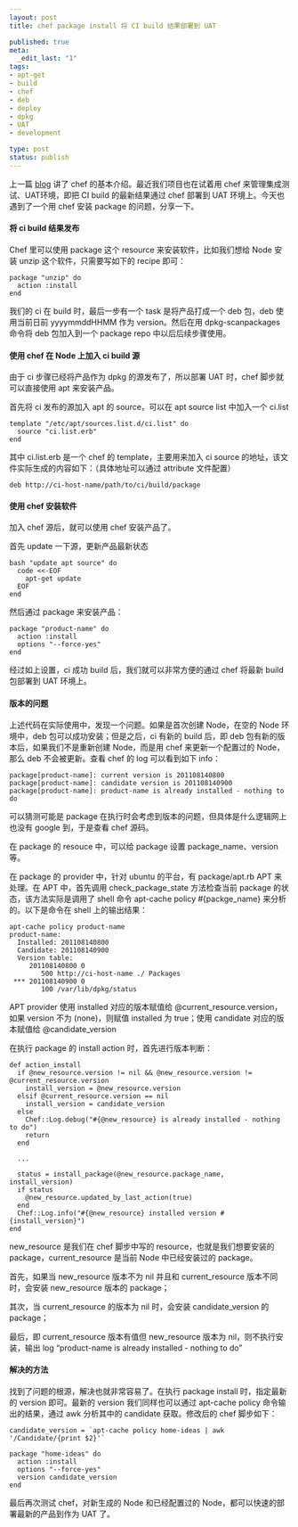 ```yaml
---
layout: post
title: chef package install 将 CI build 结果部署到 UAT

published: true
meta:
  _edit_last: "1"
tags:
- apt-get
- build
- chef
- deb
- deploy
- dpkg
- UAT
- development

type: post
status: publish
---
```

上一篇 [blog](http://blog.chaojiwudi.com/2011/07/chef-infrastructure-as-code/) 讲了 chef 的基本介绍。最近我们项目也在试着用 chef 来管理集成测试、UAT环境，即把 CI build 的最新结果通过 chef 部署到 UAT 环境上。今天也遇到了一个用 chef 安装 package 的问题，分享一下。

#### 将 ci build 结果发布

Chef 里可以使用 package 这个 resource 来安装软件，比如我们想给 Node 安装 unzip 这个软件，只需要写如下的 recipe 即可：

    package "unzip" do
      action :install
    end

我们的 ci 在 build 时，最后一步有一个 task 是将产品打成一个 deb 包，deb 使用当前日前 yyyymmddHHMM 作为 version。然后在用 dpkg-scanpackages 命令将 deb 包加入到一个 package repo 中以后后续步骤使用。

#### 使用 chef 在 Node 上加入 ci build 源

由于 ci 步骤已经将产品作为 dpkg 的源发布了，所以部署 UAT 时，chef 脚步就可以直接使用 apt 来安装产品。

首先将 ci 发布的源加入 apt 的 source，可以在 apt source list 中加入一个 ci.list

    template "/etc/apt/sources.list.d/ci.list" do
      source "ci.list.erb"
    end

其中 ci.list.erb 是一个 chef 的 template，主要用来加入 ci source 的地址，该文件实际生成的内容如下：（具体地址可以通过 attribute 文件配置）

    deb http://ci-host-name/path/to/ci/build/package

#### 使用 chef 安装软件

加入 chef 源后，就可以使用 chef 安装产品了。

首先 update 一下源，更新产品最新状态

    bash "update apt source" do
      code <<-EOF
        apt-get update
      EOF
    end

然后通过 package 来安装产品：

    package "product-name" do
      action :install
      options "--force-yes"
    end

经过如上设置，ci 成功 build 后，我们就可以非常方便的通过 chef 将最新 build 包部署到 UAT 环境上。

#### 版本的问题

上述代码在实际使用中，发现一个问题。如果是首次创建 Node，在空的 Node 环境中，deb 包可以成功安装；但是之后，ci 有新的 build 后，即 deb 包有新的版本后，如果我们不是重新创建 Node，而是用 chef 来更新一个配置过的 Node，那么 deb 不会被更新。查看 chef 的 log 可以看到如下 info：

    package[product-name]: current version is 201108140800
    package[product-name]: candidate version is 201108140900
    package[product-name]: product-name is already installed - nothing to do

可以猜测可能是 package 在执行时会考虑到版本的问题，但具体是什么逻辑网上也没有 google 到，于是查看 chef 源码。

在 package 的 resouce 中，可以给 package 设置 package_name、version 等。

在 package 的 provider 中，针对 ubuntu 的平台，有 package/apt.rb APT 来处理。在 APT 中，首先调用 check_package_state 方法检查当前 package 的状态，该方法实际是调用了 shell 命令 apt-cache policy #{packge_name} 来分析的。以下是命令在 shell 上的输出结果：

    apt-cache policy product-name
    product-name:
      Installed: 201108140800
      Candidate: 201108140900
      Version table:
         201108140800 0
            500 http://ci-host-name ./ Packages
     *** 201108140900 0
            100 /var/lib/dpkg/status

APT provider 使用 installed 对应的版本赋值给 @current_resource.version，如果 version 不为 (none)，则赋值 installed 为 true；使用 candidate 对应的版本赋值给 @candidate_version

在执行 package 的 install action 时，首先进行版本判断：

    def action_install
      if @new_resource.version != nil && @new_resource.version != @current_resource.version
        install_version = @new_resource.version
      elsif @current_resource.version == nil
        install_version = candidate_version
      else
        Chef::Log.debug("#{@new_resource} is already installed - nothing to do")
        return
      end

      ...

      status = install_package(@new_resource.package_name, install_version)
      if status
        @new_resource.updated_by_last_action(true)
      end
      Chef::Log.info("#{@new_resource} installed version #{install_version}")
    end

new_resource 是我们在 chef 脚步中写的 resource，也就是我们想要安装的 package，current_resource 是当前 Node 中已经安装过的 package。

首先，如果当 new_resource 版本不为 nil 并且和 current_resource 版本不同时，会安装 new_resource 版本的 package；

其次，当 current_resource 的版本为 nil 时，会安装 candidate_version 的 package；

最后，即 current_resource 版本有值但 new_resource 版本为 nil，则不执行安装，输出 log “product-name is already installed - nothing to do”

#### 解决的方法

找到了问题的根源，解决也就非常容易了。在执行 package install 时，指定最新的 version 即可。最新的 version 我们同样也可以通过 apt-cache policy 命令输出的结果，通过 awk 分析其中的 candidate 获取。修改后的 chef 脚步如下：

    candidate_version = `apt-cache policy home-ideas | awk '/Candidate/{print $2}'`

    package "home-ideas" do
      action :install
      options "--force-yes"
      version candidate_version
    end

最后再次测试 chef，对新生成的 Node 和已经配置过的 Node，都可以快速的部署最新的产品到作为 UAT 了。
